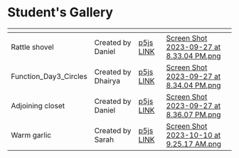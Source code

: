 # Student's Gallery



<table data-card-size="large" data-view="cards"><thead><tr><th></th><th></th><th></th><th data-hidden data-card-cover data-type="files"></th></tr></thead><tbody><tr><td>Rattle shovel</td><td>Created by Daniel</td><td><a href="https://editor.p5js.org/danieltio/sketches/RbMSbZL--">p5js LINK</a></td><td><a href="../.gitbook/assets/Screen Shot 2023-09-27 at 8.33.04 PM.png">Screen Shot 2023-09-27 at 8.33.04 PM.png</a></td></tr><tr><td>Function_Day3_Circles</td><td>Created by Dhairya</td><td><a href="https://editor.p5js.org/dhairya100704/sketches/s0NEjOnKL">p5js LINK</a></td><td><a href="../.gitbook/assets/Screen Shot 2023-09-27 at 8.34.04 PM.png">Screen Shot 2023-09-27 at 8.34.04 PM.png</a></td></tr><tr><td>Adjoining closet</td><td>Created by Daniel</td><td><a href="https://editor.p5js.org/danieltio/sketches/ci3I3a3GLb">p5js LINK</a></td><td><a href="../.gitbook/assets/Screen Shot 2023-09-27 at 8.36.07 PM.png">Screen Shot 2023-09-27 at 8.36.07 PM.png</a></td></tr><tr><td>Warm garlic</td><td>Created by Sarah</td><td><a href="https://editor.p5js.org/sarahfathima2105/sketches/Q0WN1rAlT">p5js LINK</a></td><td><a href="../.gitbook/assets/Screen Shot 2023-10-10 at 9.25.17 AM.png">Screen Shot 2023-10-10 at 9.25.17 AM.png</a></td></tr></tbody></table>
